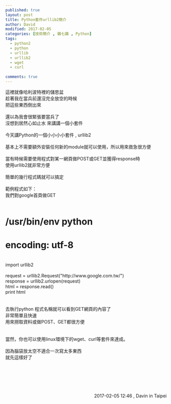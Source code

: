 ```yaml
---
published: true
layout: post
title: Python套件urllib2簡介
author: David
modified: 2017-02-05
categories: [技術簡介 , 雜七雜 , Python]
tags: 
  - python2
  - python
  - urllib
  - urllib2
  - wget
  - curl
  
comments: true
---
```

這裡就像哈利波特裡的儲思盆<br />
趁著我在當兵前還沒完全放空的時候<br />
把這些東西倒出來<br />
<br />
還以為我會很緊張要當兵了<br />
沒想到居然心如止水 來講講一個小套件<br />
<br />
今天講Python的一個小小小小套件 , urllib2<br />
<br />
基本上不需要額外安裝任何新的module就可以使用，所以用來救急很方便<br />
<br />
當有時候需要使用程式對某一網頁做POST或GET並獲得response時<br />
使用urllib2就非常方便<br />
<br />
簡單的幾行程式碼就可以搞定<br />
<br />
範例程式如下：<br />
我們對google首頁做GET<br />
<br />
# /usr/bin/env python<br />
# encoding: utf-8<br />
<br />
import urllib2<br />
<br />
request = urllib2.Request("http://www.google.com.tw/")<br />
response = urllib2.urlopen(request)<br />
html = response.read()<br />
print html<br />
<br />
<br />
去執行python 程式名稱就可以看到GET網頁的內容了<br />
非常簡單且快速<br />
用來撈取資料或做POST、GET都很方便<br />
<br />
<br />
當然，你也可以使用linux環境下的wget、curl等套件來達成。<br />
<br />
因為腦袋放太空不適合一次寫太多東西<br />
就先這樣好了<br />
<br />
<br />
<br />
<br />
<br />
<br />
<div style="text-align: right;">
2017-02-05 12:46 , Davin in Taipei</div>
<div style="text-align: right;">
<br /></div>


